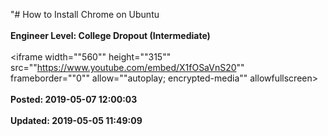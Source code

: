 "# How to Install Chrome on Ubuntu<br /><br />**Engineer Level: College Dropout (Intermediate)** <br /><br /><iframe width=""560"" height=""315"" src=""https://www.youtube.com/embed/X1fOSaVnS20"" frameborder=""0"" allow=""autoplay; encrypted-media"" allowfullscreen></iframe> <br /><br />**Posted: 2019-05-07 12:00:03** <br /><br />**Updated: 2019-05-05 11:49:09** <br /><br />

